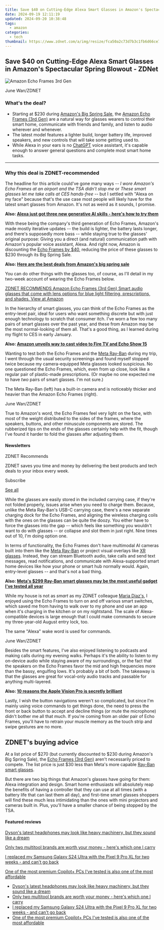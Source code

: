 ```yaml
---
title: Save $40 on Cutting-Edge Alexa Smart Glasses in Amazon's Spectacular Spring Blowout - ZDNet
date: 2024-09-19 12:11:19
updated: 2024-09-20 10:38:48
tags:
  - amazon
categories:
  - tech
thumbnail: https://www.zdnet.com/a/img/resize/fca50a2c73d7b3c1fb6d66ce7c11861a1c25f3c1/2024/01/26/97cc7f33-ff6b-417b-8636-a00f18745cdb/dsc01124.jpg?width=278&height=156&fit=crop&auto=webp
---
```


## Save $40 on Cutting-Edge Alexa Smart Glasses in Amazon's Spectacular Spring Blowout - ZDNet

![Amazon Echo Frames 3rd Gen](https://www.zdnet.com/a/img/resize/13e1a38584ca051606a3431c018b806b0ad07123/2024/01/26/97cc7f33-ff6b-417b-8636-a00f18745cdb/dsc01124.jpg?auto=webp&width=1280)

June Wan/ZDNET

### What's the deal?

* Starting at $230 during [Amazon's Big Spring Sale](https://buy.geni.us/Proxy.ashx?TSID=368250&GR%5FURL=https%3A%2F%2Fwww.amazon.com%2Fevents%2Fbigspringsale%3Ftag%3Dzd-buy-button-20%26ascsubtag%3D%5F%5FCOM%5FCLICK%5FID%5F%5F%7C11727d6f-5add-4239-9180-f8061a7aa1be%7Cdtp&dtb=1), the [Amazon Echo Frames (3rd Gen)](https://buy.geni.us/Proxy.ashx?TSID=368250&GR%5FURL=https%3A%2F%2Fwww.amazon.com%2FEcho-Frames-3rd-Gen-Smart-audio-glasses-with-Alexa--Rectangle-frames-in-classic-black--with-prescription-ready-lenses%2Fdp%2FB09SVFX6VD%3Ftag%3Dzd-buy-button-20%26ascsubtag%3D%5F%5FCOM%5FCLICK%5FID%5F%5F%7C11727d6f-5add-4239-9180-f8061a7aa1be%7Cdtp&dtb=1) are a natural way for glasses wearers to control their smart home, communicate with friends and family, and listen to audio wherever and whenever.
* The latest model features a lighter build, longer battery life, improved speakers, and new controls that will take some getting used to.
* While Alexa in your ears is no [ChatGPT](https://www.zdnet.com/article/what-is-chatgpt-and-why-does-it-matter-heres-everything-you-need-to-know/) voice assistant, it's capable enough to answer general questions and complete most smart home tasks.

---

### Why this deal is ZDNET-recommended

The headline for this article could've gone many ways -- _I wore Amazon's Echo Frames at an airport and the TSA didn't stop me_ or _These smart glasses let me take calls at CES hands-free --_ but I settled with "Alexa on my face" because that's the use case most people will likely have for the latest smart glasses from Amazon. It's not as weird as it sounds, I promise. 

**Also: [Alexa just got three new generative AI skills - here's how to try them](https://www.zdnet.com/article/alexa-just-got-three-new-generative-ai-skills-heres-how-to-try-them/)**

With these being the company's third generation of Echo Frames, Amazon's made mostly iterative updates -- the build is lighter, the battery lasts longer, and there's supposedly more bass -- while staying true to the glasses' original purpose: Giving you a direct (and natural) communication path with Amazon's popular voice assistant, Alexa. And right now, Amazon is discounting the [Echo Frames by $40](https://buy.geni.us/Proxy.ashx?TSID=368250&GR%5FURL=https%3A%2F%2Fwww.amazon.com%2FEcho-Frames-3rd-Gen-Smart-audio-glasses-with-Alexa--Rectangle-frames-in-classic-black--with-prescription-ready-lenses%2Fdp%2FB09SVFX6VD%3Ftag%3Dzd-buy-button-20%26ascsubtag%3D%5F%5FCOM%5FCLICK%5FID%5F%5F%7C11727d6f-5add-4239-9180-f8061a7aa1be%7Cdtp&dtb=1), reducing the price of these glasses to $230 through its Big Spring Sale. 

**Also:** [**Here are the best deals from Amazon's big spring sale**](https://www.zdnet.com/article/best-amazon-big-spring-sale-deals-march-21/)

You can do other things with the glasses too, of course, as I'll detail in my two-week account of wearing the Echo Frames below.

[ZDNET RECOMMENDS Amazon Echo Frames (3rd Gen) Smart audio glasses that come with lens options for blue light filtering, prescriptions, and shades. View at Amazon](https://buy.geni.us/Proxy.ashx?TSID=368250&GR%5FURL=https%3A%2F%2Fwww.amazon.com%2FEcho-Frames-3rd-Gen-Smart-audio-glasses-with-Alexa--Rectangle-frames-in-classic-black--with-prescription-ready-lenses%2Fdp%2FB09SVFX6VD%3Ftag%3Dzd-buy-button-20%26ascsubtag%3D%5F%5FCOM%5FCLICK%5FID%5F%5F%7C11727d6f-5add-4239-9180-f8061a7aa1be%7Cdtp&dtb=1)

In the hierarchy of smart glasses, you can think of the Echo Frames as the entry-level pair, ideal for users who want something discrete but with just enough technology to scratch that consumer itch. I've worn a few too many pairs of smart glasses over the past year, and these from Amazon may be the most normal-looking of them all. That's a good thing, as I learned during my flight to CES in early January.

**Also: [Amazon unveils way to cast video to Fire TV and Echo Show 15](https://www.zdnet.com/home-and-office/home-entertainment/amazon-unveils-way-to-cast-video-to-fire-tv-and-echo-show-15/)**

Wanting to test both the Echo Frames and the [Meta Ray-Ban](https://www.anrdoezrs.net/links/9041660/type/dlg/sid/zd-%5F%5FCOM%5FCLICK%5FID%5F%5F-dtp/https://www.ray-ban.com/usa/ray-ban-meta-smart-glasses) during my trip, I went through the usual security screenings and found myself stopped twice because my camera-equipped Meta glasses looked suspicious. No one questioned the Echo Frames, which, even from up close, look like a regular pair of plastic-made prescriptions. (Or maybe no one expected me to have _two_ pairs of smart glasses. I'm not sure.)

The Meta Ray-Ban (left) has a built-in camera and is noticeably thicker and heavier than the Amazon Echo Frames (right).

June Wan/ZDNET

True to Amazon's word, the Echo Frames feel very light on the face, with most of the weight distributed to the sides of the frames, where the speakers, buttons, and other minuscule components are stored. The rubberized tips on the ends of the glasses certainly help with the fit, though I've found it harder to fold the glasses after adjusting them. 

#### Newsletters

ZDNET Recommends

ZDNET saves you time and money by delivering the best products and tech deals to your inbox every week.

 Subscribe

[See all](https://www.zdnet.com/newsletters/)

While the glasses are easily stored in the included carrying case, if they're not folded properly, issues arise when you need to charge them. Because, unlike the Meta Ray-Ban's USB-C carrying case, there's a new separate charging dock for the Echo Frames, and aligning the wireless charging coils with the ones on the glasses can be quite the doozy. You either have to force the glasses into the gap -- which feels like something you wouldn't want to do with glasses -- or collapse and slot them in just right. Nine times out of 10, I'm doing option one.

In terms of functionality, the Echo Frames don't have multimodal AI cameras built into them like the [Meta Ray-Ban](https://www.zdnet.com/article/meta-just-gave-its-299-smart-glasses-their-biggest-ai-upgrade-yet-and-im-beyond-excited/) or project visual overlays like [XR glasses](https://www.zdnet.com/article/these-fantastic-xr-glasses-gave-my-macbook-a-120-inch-screen-to-work-with/). Instead, they can stream Bluetooth audio, take calls and send text messages, read notifications, and communicate with Alexa-supported smart home devices like how your phone or smart hub normally would. Again, entry-level glasses -- and that's not a bad thing.

**Also: [Meta's $299 Ray-Ban smart glasses may be the most useful gadget I've tested all year](https://www.zdnet.com/article/meta-ray-ban-smart-glasses-review/)**

While my house is not as _smart_ as my ZDNET colleague [Maria Diaz's](https://www.zdnet.com/meet-the-team/maria-diaz/), I enjoyed using the Echo Frames to turn on and off various smart switches, which saved me from having to walk over to my phone and use an app when it's charging in the kitchen or on my nightstand. The scale of Alexa-compatible devices is large enough that I could make commands to secure my three-year-old August entry lock, too.

The same "Alexa" wake word is used for commands.

June Wan/ZDNET

Besides the smart features, I've also enjoyed listening to podcasts and making calls during my evening walks. Perhaps it's the ability to listen to my on-device audio while staying aware of my surroundings, or the fact that the speakers on the Echo Frames favor the mid and high frequencies more than the bassy, engulfing lows. It's probably a bit of both. The takeaway is that the glasses are great for vocal-only audio tracks and passable for anything multi-layered.

**Also: [10 reasons the Apple Vision Pro is secretly brilliant](https://www.zdnet.com/article/10-reasons-the-apple-vision-pro-is-secretly-brilliant/)**

Lastly, I wish the button navigations weren't so complicated, but since I'm mainly using voice commands to get things done, the need to press the front or back button to accept and decline things (or mute the microphone) didn't bother me all that much. If you're coming from an older pair of Echo Frames, you'll have to retrain your muscle memory as the touch strip and swipe gestures are no more.

## ZDNET's buying advice

At a list price of $270 (but currently discounted to $230 during Amazon's Big Spring Sale), the [Echo Frames (3rd Gen)](https://buy.geni.us/Proxy.ashx?TSID=368250&GR%5FURL=https%3A%2F%2Fwww.amazon.com%2FEcho-Frames-3rd-Gen-Smart-audio-glasses-with-Alexa--Rectangle-frames-in-classic-black--with-prescription-ready-lenses%2Fdp%2FB09SVFX6VD%2F%3Ftag%3Dzd-buy-button-20%26ascsubtag%3D%5F%5FCOM%5FCLICK%5FID%5F%5F%7C11727d6f-5add-4239-9180-f8061a7aa1be%7Cdtp&dtb=1) aren't necessarily priced to compete. The list price is just $30 less than Meta's more capable [Ray-Ban smart glasses](https://www.anrdoezrs.net/links/9041660/type/dlg/sid/zd-%5F%5FCOM%5FCLICK%5FID%5F%5F-dtp/https://www.ray-ban.com/usa/ray-ban-meta-smart-glasses). 

But there are two big things that Amazon's glasses have going for them: Alexa integration and design. Smart home enthusiasts will absolutely reap the benefits of having a controller that they can use at all times (with a battery life that can last them all day), and first-time smart glasses shoppers will find these much less intimidating than the ones with mini projectors and cameras built in. Plus, you'll have a smaller chance of being stopped by the TSA. 

#### Featured reviews

[Dyson's latest headphones may look like heavy machinery, but they sound like a dream](https://www.zdnet.com/article/i-tested-dysons-500-flagship-headphones-and-theyre-more-competitive-than-expected/ "Dyson's latest headphones may look like heavy machinery, but they sound like a dream")

[Only two multitool brands are worth your money - here's which one I carry](https://www.zdnet.com/article/only-two-multitool-brands-are-worth-your-money-heres-the-one-i-carry/ "Only two multitool brands are worth your money - here's which one I carry")

[I replaced my Samsung Galaxy S24 Ultra with the Pixel 9 Pro XL for two weeks - and can't go back](https://www.zdnet.com/article/i-replaced-my-samsung-galaxy-s24-ultra-with-the-pixel-9-pro-xl-for-two-weeks-and-cant-go-back/ "I replaced my Samsung Galaxy S24 Ultra with the Pixel 9 Pro XL for two weeks - and can't go back")

[One of the most premium Copilot+ PCs I've tested is also one of the most affordable](https://www.zdnet.com/article/one-of-the-most-premium-copilot-pcs-ive-tested-is-also-one-of-the-most-affordable/ "One of the most premium Copilot+ PCs I've tested is also one of the most affordable")

* [Dyson's latest headphones may look like heavy machinery, but they sound like a dream](https://www.zdnet.com/article/i-tested-dysons-500-flagship-headphones-and-theyre-more-competitive-than-expected/ "Dyson's latest headphones may look like heavy machinery, but they sound like a dream")
* [Only two multitool brands are worth your money - here's which one I carry](https://www.zdnet.com/article/only-two-multitool-brands-are-worth-your-money-heres-the-one-i-carry/ "Only two multitool brands are worth your money - here's which one I carry")
* [I replaced my Samsung Galaxy S24 Ultra with the Pixel 9 Pro XL for two weeks - and can't go back](https://www.zdnet.com/article/i-replaced-my-samsung-galaxy-s24-ultra-with-the-pixel-9-pro-xl-for-two-weeks-and-cant-go-back/ "I replaced my Samsung Galaxy S24 Ultra with the Pixel 9 Pro XL for two weeks - and can't go back")
* [One of the most premium Copilot+ PCs I've tested is also one of the most affordable](https://www.zdnet.com/article/one-of-the-most-premium-copilot-pcs-ive-tested-is-also-one-of-the-most-affordable/ "One of the most premium Copilot+ PCs I've tested is also one of the most affordable")

<ins class="adsbygoogle"
     style="display:block"
     data-ad-format="autorelaxed"
     data-ad-client="ca-pub-7571918770474297"
     data-ad-slot="1223367746"></ins>



<ins class="adsbygoogle"
     style="display:block"
     data-ad-client="ca-pub-7571918770474297"
     data-ad-slot="8358498916"
     data-ad-format="auto"
     data-full-width-responsive="true"></ins>
